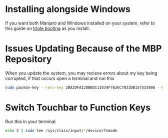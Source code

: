 # Installing alongside Windows

If you want both Manjaro and Windows installed on your system, refer to this guide on [triple booting](https://wiki.t2linux.org/guides/windows/) as you install.

# Issues Updating Because of the MBP Repository

When you update the system, you may recieve errors about my key being corrupted, if that occurs open a terminal and run this

```sh
sudo pacman-key --recv-key 2BA2DFA128BBD111034F7626C7833DB15753380A --keyserver keyserver.ubuntu.com
```

# Switch Touchbar to Function Keys

Run this in your terminal:

```sh
echo 2 | sudo tee /sys/class/input/*/device/fnmode
```
